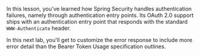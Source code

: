 In this lesson, you've learned how Spring Security handles authentication failures, namely through authentication entry points. Its OAuth 2.0 support ships with an authentication entry point that responds with the standard `WWW-Authenticate` header.

In this next lab, you'll get to customize the error response to include more error detail than the Bearer Token Usage specification outlines.
